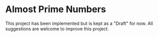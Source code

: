 # Almost Prime Numbers

This project has been implemented but is kept as a "Draft" for now.
All suggestions are welcome to improve this project.
